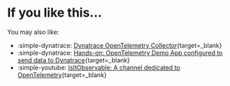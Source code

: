 # If you like this...

You may also like:

- :simple-dynatrace: [Dynatrace OpenTelemetry Collector](){target=_blank}
- :simple-dynatrace: [Hands-on: OpenTelemetry Demo App configured to send data to Dynatrace](https://github.com/Dynatrace/obslab-otel-collector-data-ingest){target=_blank}
- :simple-youtube: [IsItObservable: A channel dedicated to OpenTelemetry](https://youtube.com/isitobservable){target=_blank}
